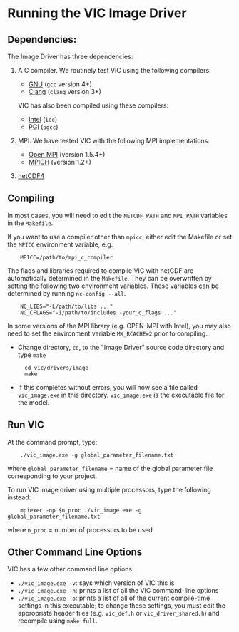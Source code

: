 # Running the VIC Image Driver

## Dependencies:
The Image Driver has three dependencies:

1. A C compiler.  We routinely test VIC using the following compilers:

    - [GNU](https://gcc.gnu.org/) (`gcc` version 4+)
    - [Clang](http://clang.llvm.org/) (`clang` version 3+)

    VIC has also been compiled using these compilers:

    - [Intel](https://software.intel.com/en-us/c-compilers) (`icc`)
    - [PGI](http://www.pgroup.com/) (`pgcc`)

2. MPI.  We have tested VIC with the following MPI implementations:
    - [Open MPI](http://www.open-mpi.org/) (version 1.5.4+)
    - [MPICH](http://www.mpich.org/) (version 1.2+)

3.  [netCDF4](http://www.unidata.ucar.edu/software/netcdf/)

## Compiling
In most cases, you will need to edit the `NETCDF_PATH` and `MPI_PATH` variables in the `Makefile`.

If you want to use a compiler other than `mpicc`, either edit the Makefile or set the `MPICC` environment variable, e.g.

        MPICC=/path/to/mpi_c_compiler

The flags and libraries required to compile VIC with netCDF are automatically determined in the `Makefile`.  They can be overwritten by setting the following two environment variables.  These variables can be determined by running `nc-config --all`.

        NC_LIBS="-L/path/to/libs ..."
        NC_CFLAGS="-I/path/to/includes -your_c_flags ..."

In some versions of the MPI library (e.g. OPEN-MPI with Intel), you may also need to set the environment variable `MX_RCACHE=2` prior to compiling.

- Change directory, `cd`, to the "Image Driver" source code directory and type `make`

        cd vic/drivers/image
        make

- If this completes without errors, you will now see a file called `vic_image.exe` in this directory. `vic_image.exe` is the executable file for the model.

## Run VIC

At the command prompt, type:

        ./vic_image.exe -g global_parameter_filename.txt

where `global_parameter_filename` = name of the global parameter file corresponding to your project.

To run VIC image driver using multiple processors, type the following instead:

        mpiexec -np $n_proc ./vic_image.exe -g global_parameter_filename.txt

where `n_proc` = number of processors to be used

## Other Command Line Options

VIC has a few other command line options:

- `./vic_image.exe -v`: says which version of VIC this is
- `./vic_image.exe -h`: prints a list of all the VIC command-line options
- `./vic_image.exe -o`: prints a list of all of the current compile-time settings in this executable; to change these settings, you must edit the appropriate header files (e.g. `vic_def.h` or `vic_driver_shared.h`) and recompile using `make full`.
